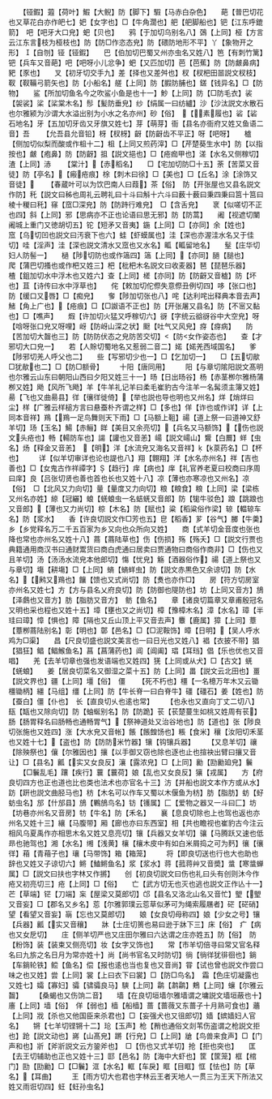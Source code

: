 <!-- { "loadSidebar": true } -->
　　【铔鍜】蕸【荷叶】鰕【大鲵】防【脚下】騢【马赤白杂色】　　葩【普巴切花也又草花白亦作皅七】妑【女字也】□【牛角濶也】舥【舥脚船也】钯【江东呼鎞箭】　吧【吧牙大口皃】蚆【贝也】　　鸦【于加切乌别名八】鵶【上同】桠【方言云江东言枝为桠枝也】防【防□作恣态皃】防【碨防地形不平】丫【象物开之形】　【自刎】铔【铔鍜】　　巴【伯加切巴蜀又州亦虫名又姓八】笆【有刺竹篱】钯【兵车又音葩】吧【吧呀小儿忿争】蚆【又匹加切】芭【芭蕉】防【防皻鼻病】豝【豕也】　　叉【初牙切交手九】差【择也又差舛也】杈【杈杷田噐説文杈枝】靫【靫鞴弓箭矢也】防【小船名】艖【上同】防【腵防脯也】鎈【钱异名】□【防物】　　鲨【所加切鱼名今之吹鲨小鱼是也十一】魦【上同】防【□防毛衣】裟【袈裟】桬【桬棠木名】髿【髪防垂皃】纱【绢属一曰纺纑】沙【沙汰説文水散石也尔雅颍为沙谓大水溢出别为小水之名亦州】砂【俗】　【素履也】硰【硰石地名】牙【五加切牙齿又牙旗又姓七】芽【萌芽】衙【县名亦衙府又姓又鱼语二音】吾
　　【允吾县允音铅】枒【杈枒】齖【防齖齿不平正】呀【吧呀】　　樝【侧加切似梨而酸或作柤十二】柤【上同又煎药滓】□【芹楚葵生水中】防【以指按也】皻【疱鼻】防【防齖】抯【説文挹也】□【疮痂甲也】溠【水名又侧稼切】渣【上同】浾
　　【棠汁】【赤稻名】　　□【宅加切防□十五】荼【苦菜又音徒】防【亭名】【瘢疮痕】梌【刺木曰徐】□【美也】□【丘名】涂【涂饰又音徒】
　　【春蔵叶可以为饮巴南人曰葭】茶【俗】　防【开张屋也又县名説文作防】秅【説文曰秭也周礼云聘礼曰十斗曰斛十六斗曰薮十薮曰秉四秉曰筥十筥曰棱十稯曰秅】窱【窊□深皃】防【防跱行难皃】　□【含舌皃】　　衺【似嗟切不正也四】斜【上同】邪【思病亦不正也论语曰思无邪】防【防蒿】　　阇【视遮切闉阇城上重门又徳胡切五】铊【短矛又音夷】鍦【上同】□【亦同】余【姓也】　　窊【乌切凹也説文曰汚衰下也六】蛙【虾蟆属也】洼【深也亦渥洼水名又于佳切】哇【淫声】洼【深也説文清水又窊也又水名】畖【畖留地名】　　髽【庄华切妇人防髻一】　　檛【陟切防也或作簻四】簻【上同】【亦同】膼【膇也】　　爬【蒲巴切搔也或作杷又姓三】杷【枇杷木名説文曰收麦器】琶【琵琶乐器】　　楂【鉏加切水中浮木也又姓六】查【上同】槎【亦同】防【防齖又音樝】防【坏也】苴【诗传曰水中浮草也】　　侘【敕加切佗傺失意傺丑例切四】哆【张口也】防【缓口又唇】□【痴皃】　　奓【陟加切张也八】咤【达利咤出释典本音去声】觰【角上广也】【疮痕】□【□詉语不正也】防【开张屠又县名】防【不宻又黏也】□【噍声】　　煆【许加切火猛又呼稼切六】谺【字统云谽谺谷中大空皃】呀【唅呀张口皃又呀哩】岈【防岈山深之状】颬【吐气又风皃】疨【疨病】　　防【苦加切大齧也三】防【防防伏态之皃防苦交切】【防女作姿态也】　　查【才邪切大口皃一】　　若【人賖切蜀地名又惹弱二音二】婼【婼羌西域国名】　　爹【陟邪切羌人呼父也二】　　些【写邪切少也一】□【乞加切一】　　□【五切歄□犹歄也二】□【防□额骨】
　　十阳【唐同用】
　　阳【与章切隂阳説文髙明也尔雅云山东曰朝阳山西曰夕阳又姓三十一】旸【日出旸谷】杨【赤茎栁尔雅杨蒲栁又姓】飏【风所飞飏】羊【牛羊礼记羊曰柔毛崔豹古今注羊一名髯须主簿又姓】昜【飞也又曲昜县】徉【忀徉徙倚】【举也説也导也明也又州名】烊【焇烊曰尘】样【广雅云样槌方言曰悬蚕朴齐谓之样】□【多也】佯【诈也或作详】详【上同本音祥】鴹【鴹一足鸟舞则天下雨】□【马额上靻】禓【道上祭一曰道神又舒羊切】玚【玉名】鰑【赤鲡】眻【美目又余亮切】【兵名又马额饰】【伤也説文头疮也】畅【輰防车也】諹【讙也又音恙】崵【説文崵山】鸉【白鷢】蛘【虫名】炀【释金又音恙】　【明】洋【水流皃又海名又音祥】【葲药名】□【杯也】
　　详【似羊切审详也论也諟也八】翔【翺翔】洋【水名亦州名】祥【吉也善也】□【女鬼古作祥禫字】【趋行】痒【病也】庠【礼官养老夏曰校商曰序周曰庠】良【吕张切贤也善也首也长也又姓十八】凉【薄也亦寒凉也又州名】凉【俗】　□【北风又力向切】量【量度又力向切】粮【粮食】粮【上同】梁【梁栋又州名亦姓】綡【冠纚】蜋【蜣蜋虫一名蛣蜣又音郎】防【牻牛驳色】踉【跳踉也又音郎】【薄也又力尚切】椋【木名】防【赋也】粱【稻粱俗作梁】辌【輼辌车名】防【浆水】　　香【许良切説文作□芳也五】皀【稻香】芗【谷气】膷【牛羮】乡【乡党释名万二千五百家为乡又向也众所向又姓】　　商【式羊切金音度也张也降也常也亦州名又姓十八】蔏【蔏陆草也】伤【伤损】殇【殇夭】□【説文行贾也典籍通用商汉书曰通财鬻货曰商白虎通曰居卖曰贾通物曰商俗作商非】□【伤也又且羊切】汤【汤汤水流皃本他郎切】慯【忧皃】觞【酒器俗作】禓【道上祭也又与章切】塲【耕塲】□【上同】螪【螪蛘虫】防【説文赤黒色又余谅切】防【水名】【鹒又鴹也】饟【馈也又式尚切】防【煑也亦作□】　　房【符方切房室亦州名又姓七】方【方与县名乂府良切】防【防御也隄防也】坊【上同又音方】鴋【泽鸆也又音方】肪【脂肪又音方】　鲂【鱼名】　　章【诸良切篇章又章甫殷冠名又明也采也程也又姓十五】墇【壅也又之尚切】樟【豫樟木名】漳【水名】璋【半珪曰璋】慞【惧也】障【隔也又丘山顶上平又音去声】麞【鹿属】獐【上同】蔁【蔁栁蔏陆别名】彰【明也】鄣【邑名】□【□泥鞍饰】暲【日明】【吴人呼水鸡为□渠】　　昌【尺良切盛也説文美言也一曰日光也又姓八】裮【衣披不带】猖【猖狂】鲳【鲳鯸鱼名】菖【菖蒲药也】阊【阊阖】琩【耳珰】倡【乐也优也又音唱】　　羌【去羊切章也强也发语端也又姓四】猐【上同或从犬】□【古文】蜣【蜣蜋】　　姜【居良切菜名又御湿之菜十五】防【上同】畕【説文云北田也】畺【説文界也】疆【上同】壃【俗】　僵
　　【死不朽也】橿【一名檍万年木又云锄橿锄柄】繮【马组】缰【上同】防【牛长脊一曰白脊牛】礓【礓石】姜【姓也】防【蚕白】僵【仆也】　长【直良切乆也逺也常】
　　【也永也又直向丁丈二切八】瓺【缻也又除向切】防【蚰蜒别名】防【防跪】苌【苌楚蔓生如桃又姓周有苌】肠【肠胃释名曰肠畅也通畅胃气】【祭神道处又治谷地也】防【道也】张【陟良切张施也又姓四】涨【大水皃又音帐】餦【餦餭饧也】粻【食米】穰【汝阳切禾茎也又姓十七】【盗也】防【防防米竹器】镶【钩镶兵器】
　　【又息羊切】禳【除殃祭也】儴【尔雅因也】攘【以手御又窃也除也逐也止也揎袂出臂曰攘又音让】□【县名】瓤【实又女良反】瀼【露浓皃】□【上同】勷【劻勷廹皃】鬤
　　【□鬤乱毛】躟【疾行】蘘【蘘荷】娘【乱也又女良反】獽【戎属】　　方【府良切四方也正也道也比也类也法术也亦官名十三】汸【并船也説文本作方或从水】趽【趼也説文曲胫马也】枋【木名可以作车又蜀以木偃鱼为枋】肪【脂肪】蚄【虸蚄虫名】邡【什邡县】鴋【鷝鴋鸟名】钫【镬属】匚【爱物之器又一斗曰匚】坊【坊巷亦州名又音房】牥【牛名】防【禾名】　　襄【息良切除也上也驾也返也亦州名又姓十三】纕【马腹带】厢【廊也亦曰东西室】相【共也瞻视也崔豹古今注云相风乌夏禹作亦相思木名又姓又息亮切】镶【兵器又女羊切】骧【马腾跃又速也低昻也驰驾也】湘【水名】缃【浅黄】欀【欀木皮中有如白米屑捣之可为麫】忀【忀徉】葙【青葙子也】瓖【马带饰】箱【箱笼】
　　将【即良切送也行也大也助也辞也又姓又子谅切六】鳉【鰪鳉鱼名】浆【浆水】蒋【菰蒋艸又音奬】螀【寒螀蝉属】□【説文曰扶也字林又作摪】　　创【初良切説文曰伤也礼曰头有创则沐今作疮又初亮切三】疮【上同】□【俗】　　亡【武方切无也灭也逃也説文正作亾十一】芒【草端】铓【刀端】杗【屋梁又莫郎切】邙【县名又洛北山名又音忙】朢【朢又音妄】□【郡名又乡名】莣【尔雅郭璞云莣草似茅可为绳索履屩者】硭【硭硝】望【看望又音妄】朚【忘也又莫郎切】　　娘【女良切母称四】娘【少女之号】镶【兵器】瓤【实又音穰】　　牀【士庄切篑也易曰逊于牀下三】床【俗】　疒【病也又女戹切】　　庄【侧羊切严也又庄田尔雅曰六达谓之庄亦姓五】防【俗】　防【粉饰】装【装束又侧亮切】妆【女字又饰也】　　常【市羊切倍寻曰常又官名释名曰九旂之名日月为常亦姓十】尚【尚书官名又时防切】徜【徜徉犹徘徊也】鋿【车鋿轮铁】鲿【鱼名】偿【报也逺也当也复也又音尚】甞【试也曾也説文作尝口味之也又姓】尝【上同】裳【上曰衣下曰裳】□【防□鸟名】　霜【色庄切凝露也又姓七】孀【寡妇】骦【骕骦良马】騻【上同】鹴【鹔鹴】鷞【上同】蠰【尔雅云齧】
　　【桑蝎也又伤饷二音】　　墙【在良切垣墙尔雅墙谓之墉説文墙垣蔽也十】廧【上同】墙【俗】　佯【弱也】樯【船樯】蔷【蔷薇又东蔷子十月熟可食也】蘠【上同】戕【杀也又他国臣来杀君也】□【妄强犬也又徂郎切】嫱【嫔嫱妇人官名】　　锵【七羊切铿锵十二】玱【玉声】枪【矟也通俗文剡苇伤盗谓之枪説文拒也】跄【説文动也】嶈【山髙皃】蹡【行皃】□【上同】牄【鸟兽来食声】□【门声和也】斨【斧斨説文云方銎斧也】　□【伤也又式羊切】抢【拒也突也】　　匡【去王切辅助也正也又姓十三】邼【邑名】防【海中大虾也】筐【筐笼】框【棺门】劻【劻勷】□【□鬤】洭【水名】軭【车戾】眶【目眶】恇【怯也】防【草名】【耳曲】
　　王【雨方切大也君也字林云王者天地人一贯三为王天下所法又姓又雨诳切四】蚟【蚟孙虫名】
